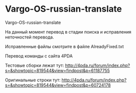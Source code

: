 # Vargo-OS-russian-translate
Vargo-OS-russian-translate

На данный момент перевод в стадии поиска и исправления неточностей перевода.

Исправленные файлы смотрите в файле AlreadyFixed.txt

Перевод команды с сайта 4PDA

Тестовые сборки лежат тут: http://4pda.ru/forum/index.php?s=&showtopic=819544&view=findpost&p=61187755

Оригинальные строки тут: http://4pda.ru/forum/index.php?s=&showtopic=819544&view=findpost&p=60724178
